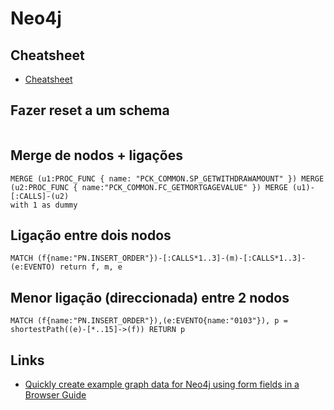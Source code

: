 # Neo4j

## Cheatsheet
  * [Cheatsheet](https://neo4j.com/docs/cypher-refcard/current/)

## Fazer reset a um schema
````cypher

````
  
## Merge de nodos + ligações
````cypher
MERGE (u1:PROC_FUNC { name: "PCK_COMMON.SP_GETWITHDRAWAMOUNT" }) MERGE (u2:PROC_FUNC { name:"PCK_COMMON.FC_GETMORTGAGEVALUE" }) MERGE (u1)-[:CALLS]-(u2)
with 1 as dummy 
```` 

## Ligação entre dois nodos
````cypher
MATCH (f{name:"PN.INSERT_ORDER"})-[:CALLS*1..3]-(m)-[:CALLS*1..3]-(e:EVENTO) return f, m, e
```` 

## Menor ligação (direccionada) entre 2 nodos 
```` 
MATCH (f{name:"PN.INSERT_ORDER"}),(e:EVENTO{name:"0103"}), p = shortestPath((e)-[*..15]->(f)) RETURN p
```` 

## Links 
  * [Quickly create example graph data for Neo4j using form fields in a Browser Guide](https://www.youtube.com/watch?v=9ejX6JWky6o)
